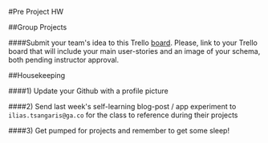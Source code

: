 #Pre Project HW

##Group Projects

####Submit your team's idea to this Trello [board](https://trello.com/b/84evOb3s/project-2). Please, link to your Trello board that will include your main user-stories and an image of your schema, both pending instructor approval.

##Housekeeping

####1) Update your Github with a profile picture

####2) Send last week's self-learning blog-post / app experiment to `ilias.tsangaris@ga.co` for the class to reference during their projects

####3) Get pumped for projects and remember to get some sleep!

   
